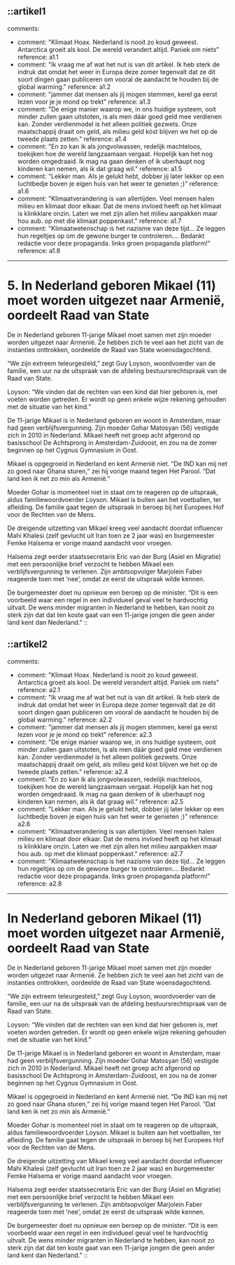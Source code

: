 ::artikel1
---
comments:
  - comment: "Klimaat Hoax. Nederland is nooit zo koud geweest. Antarctica groeit als kool. De wereld verandert altijd. Paniek om niets"
    reference: a1.1
  - comment: "Ik vraag me af wat het nut is van dit artikel. Ik heb sterk de indruk dat omdat het weer in Europa deze zomer tegenvalt dat ze dit soort dingen gaan publiceren om vooral de aandacht te houden bij de global warming."
    reference: a1.2
  - comment: "jammer dat mensen als jij mogen stemmen, kerel ga eerst lezen voor je je mond op trekt"
    reference: a1.3
  - comment: "De enige manier waarop we, in ons huidige systeem, ooit minder zullen gaan uitstoten, is als men dáár goed geld mee verdienen kan. Zonder verdienmodel is het alleen politiek gezwets. Onze maatschappij draait om geld, als milieu geld kóst blijven we het op de tweede plaats zetten."
    reference: a1.4
  - comment: "En zo kan ik als jongvolwassen, redelijk machteloos, toekijken hoe de wereld langzaamaan vergaat. Hopelijk kan het nog worden omgedraaid. Ik mag na gaan denken of ik uberhaupt nog kinderen kan nemen, als ik dat graag wil."
    reference: a1.5
  - comment: "Lekker man. Als je gelukt hebt, dobber jij later lekker op een luchtbedje boven je eigen huis van het weer te genieten ;)"
    reference: a1.6
  - comment: "Klimaatverandering is van allertijden. Veel mensen halen milieu en klimaat door elkaar. Dat de mens invloed heeft op het klimaat is klinkklare onzin. Laten we met zijn allen het milieu aanpakken maar hou aub. op met die klimaat poppenkast."
    reference: a1.7
  - comment: "Klimaatwetenschap is het nazisme van deze tijd… Ze leggen hun regeltjes op om de gewone burger te controleren…. Bedankt redactie voor deze propaganda. links groen propaganda platform!"
    reference: a1.8
---
# 5. In Nederland geboren Mikael (11) moet worden uitgezet naar Armenië, oordeelt Raad van State

De in Nederland geboren 11-jarige Mikael moet samen met zijn moeder worden uitgezet naar Armenië. Ze hebben zich te veel aan het zicht van de instanties onttrokken, oordeelde de Raad van State woensdagochtend.


“We zijn extreem teleurgesteld,” zegt Guy Loyson, woordvoerder van de familie, een uur na de uitspraak
van de afdeling bestuursrechtspraak van de Raad van State.

Loyson: “We vinden dat de rechten van een kind dat hier geboren is, met voeten worden getreden. Er
wordt op geen enkele wijze rekening gehouden met de situatie van het kind.”

De 11-jarige Mikael is in Nederland geboren en woont in Amsterdam, maar had geen verblijfsvergunning.
Zijn moeder Gohar Matosyan (56) vestigde zich in 2010 in Nederland. Mikael heeft net groep acht
afgerond op basisschool De Achtsprong in Amsterdam-Zuidoost, en zou na de zomer beginnen op het
Cygnus Gymnasium in Oost.

Mikael is opgegroeid in Nederland en kent Armenië niet. “De IND kan mij net zo goed naar Ghana
sturen,” zei hij vorige maand tegen Het Parool. “Dat land ken ik net zo min als Armenië.”

Moeder Gohar is momenteel niet in staat om te reageren op de uitspraak, aldus familiewoordvoerder
Loyson. Mikael is buiten aan het voetballen, ter afleiding. De familie gaat tegen de uitspraak in beroep bij
het Europees Hof voor de Rechten van de Mens.

De dreigende uitzetting van Mikael kreeg veel aandacht doordat influencer Mahi Khalesi (zelf gevlucht uit
Iran toen ze 2 jaar was) en burgemeester Femke Halsema er vorige maand aandacht voor vroegen.

Halsema zegt eerder staatssecretaris Eric van der Burg (Asiel en Migratie) met een persoonlijke brief
verzocht te hebben Mikael een verblijfsvergunning te verlenen. Zijn ambtsopvolger Marjolein Faber
reageerde toen met ‘nee’, omdat ze eerst de uitspraak wilde kennen.

De burgemeester doet nu opnieuw een beroep op de minister. “Dit is een voorbeeld waar een regel in een
individueel geval veel te hardvochtig uitvalt. De wens minder migranten in Nederland te hebben, kan
nooit zo sterk zijn dat dat ten koste gaat van een 11-jarige jongen die geen ander land kent dan
Nederland.”
::

::artikel2
---
comments:
  - comment: "Klimaat Hoax. Nederland is nooit zo koud geweest. Antarctica groeit als kool. De wereld verandert altijd. Paniek om niets"
    reference: a2.1
  - comment: "Ik vraag me af wat het nut is van dit artikel. Ik heb sterk de indruk dat omdat het weer in Europa deze zomer tegenvalt dat ze dit soort dingen gaan publiceren om vooral de aandacht te houden bij de global warming."
    reference: a2.2
  - comment: "jammer dat mensen als jij mogen stemmen, kerel ga eerst lezen voor je je mond op trekt"
    reference: a2.3
  - comment: "De enige manier waarop we, in ons huidige systeem, ooit minder zullen gaan uitstoten, is als men dáár goed geld mee verdienen kan. Zonder verdienmodel is het alleen politiek gezwets. Onze maatschappij draait om geld, als milieu geld kóst blijven we het op de tweede plaats zetten."
    reference: a2.4
  - comment: "En zo kan ik als jongvolwassen, redelijk machteloos, toekijken hoe de wereld langzaamaan vergaat. Hopelijk kan het nog worden omgedraaid. Ik mag na gaan denken of ik uberhaupt nog kinderen kan nemen, als ik dat graag wil."
    reference: a2.5
  - comment: "Lekker man. Als je gelukt hebt, dobber jij later lekker op een luchtbedje boven je eigen huis van het weer te genieten ;)"
    reference: a2.6
  - comment: "Klimaatverandering is van allertijden. Veel mensen halen milieu en klimaat door elkaar. Dat de mens invloed heeft op het klimaat is klinkklare onzin. Laten we met zijn allen het milieu aanpakken maar hou aub. op met die klimaat poppenkast."
    reference: a2.7
  - comment: "Klimaatwetenschap is het nazisme van deze tijd… Ze leggen hun regeltjes op om de gewone burger te controleren…. Bedankt redactie voor deze propaganda. links groen propaganda platform!"
    reference: a2.8
---
# In Nederland geboren Mikael (11) moet worden uitgezet naar Armenië, oordeelt Raad van State

De in Nederland geboren 11-jarige Mikael moet samen met zijn moeder worden uitgezet naar Armenië. Ze hebben zich te veel aan het zicht van de instanties onttrokken, oordeelde de Raad van State woensdagochtend.


“We zijn extreem teleurgesteld,” zegt Guy Loyson, woordvoerder van de familie, een uur na de uitspraak
van de afdeling bestuursrechtspraak van de Raad van State.

Loyson: “We vinden dat de rechten van een kind dat hier geboren is, met voeten worden getreden. Er
wordt op geen enkele wijze rekening gehouden met de situatie van het kind.”

De 11-jarige Mikael is in Nederland geboren en woont in Amsterdam, maar had geen verblijfsvergunning.
Zijn moeder Gohar Matosyan (56) vestigde zich in 2010 in Nederland. Mikael heeft net groep acht
afgerond op basisschool De Achtsprong in Amsterdam-Zuidoost, en zou na de zomer beginnen op het
Cygnus Gymnasium in Oost.

Mikael is opgegroeid in Nederland en kent Armenië niet. “De IND kan mij net zo goed naar Ghana
sturen,” zei hij vorige maand tegen Het Parool. “Dat land ken ik net zo min als Armenië.”

Moeder Gohar is momenteel niet in staat om te reageren op de uitspraak, aldus familiewoordvoerder
Loyson. Mikael is buiten aan het voetballen, ter afleiding. De familie gaat tegen de uitspraak in beroep bij
het Europees Hof voor de Rechten van de Mens.

De dreigende uitzetting van Mikael kreeg veel aandacht doordat influencer Mahi Khalesi (zelf gevlucht uit
Iran toen ze 2 jaar was) en burgemeester Femke Halsema er vorige maand aandacht voor vroegen.

Halsema zegt eerder staatssecretaris Eric van der Burg (Asiel en Migratie) met een persoonlijke brief
verzocht te hebben Mikael een verblijfsvergunning te verlenen. Zijn ambtsopvolger Marjolein Faber
reageerde toen met ‘nee’, omdat ze eerst de uitspraak wilde kennen.

De burgemeester doet nu opnieuw een beroep op de minister. “Dit is een voorbeeld waar een regel in een
individueel geval veel te hardvochtig uitvalt. De wens minder migranten in Nederland te hebben, kan
nooit zo sterk zijn dat dat ten koste gaat van een 11-jarige jongen die geen ander land kent dan
Nederland.”
::